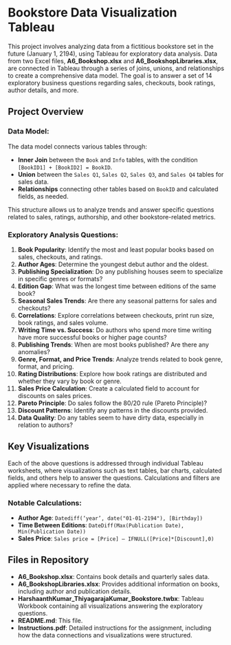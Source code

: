# Bookstore Data Visualization Tableau

This project involves analyzing data from a fictitious bookstore set in the future (January 1, 2194), using Tableau for exploratory data analysis. Data from two Excel files, **A6_Bookshop.xlsx** and **A6_BookshopLibraries.xlsx**, are connected in Tableau through a series of joins, unions, and relationships to create a comprehensive data model. The goal is to answer a set of 14 exploratory business questions regarding sales, checkouts, book ratings, author details, and more.

## Project Overview

### Data Model:
The data model connects various tables through:
- **Inner Join** between the `Book` and `Info` tables, with the condition `[BookID1] + [BookID2] = BookID`.
- **Union** between the `Sales Q1`, `Sales Q2`, `Sales Q3`, and `Sales Q4` tables for sales data.
- **Relationships** connecting other tables based on `BookID` and calculated fields, as needed.

This structure allows us to analyze trends and answer specific questions related to sales, ratings, authorship, and other bookstore-related metrics.

### Exploratory Analysis Questions:
1. **Book Popularity**: Identify the most and least popular books based on sales, checkouts, and ratings.
2. **Author Ages**: Determine the youngest debut author and the oldest.
3. **Publishing Specialization**: Do any publishing houses seem to specialize in specific genres or formats?
4. **Edition Gap**: What was the longest time between editions of the same book?
5. **Seasonal Sales Trends**: Are there any seasonal patterns for sales and checkouts?
6. **Correlations**: Explore correlations between checkouts, print run size, book ratings, and sales volume.
7. **Writing Time vs. Success**: Do authors who spend more time writing have more successful books or higher page counts?
8. **Publishing Trends**: When are most books published? Are there any anomalies?
9. **Genre, Format, and Price Trends**: Analyze trends related to book genre, format, and pricing.
10. **Rating Distributions**: Explore how book ratings are distributed and whether they vary by book or genre.
11. **Sales Price Calculation**: Create a calculated field to account for discounts on sales prices.
12. **Pareto Principle**: Do sales follow the 80/20 rule (Pareto Principle)?
13. **Discount Patterns**: Identify any patterns in the discounts provided.
14. **Data Quality**: Do any tables seem to have dirty data, especially in relation to authors?

## Key Visualizations
Each of the above questions is addressed through individual Tableau worksheets, where visualizations such as text tables, bar charts, calculated fields, and others help to answer the questions. Calculations and filters are applied where necessary to refine the data.

### Notable Calculations:
- **Author Age**: `Datediff(‘year’, date("01-01-2194"), [Birthday])`
- **Time Between Editions**: `DateDiff(Max(Publication Date), Min(Publication Date))`
- **Sales Price**: `Sales price = [Price] – IFNULL([Price]*[Discount],0)`

## Files in Repository
- **A6_Bookshop.xlsx**: Contains book details and quarterly sales data.
- **A6_BookshopLibraries.xlsx**: Provides additional information on books, including author and publication details.
- **HarshaanthKumar_ThiyagarajaKumar_Bookstore.twbx**: Tableau Workbook containing all visualizations answering the exploratory questions.
- **README.md**: This file.
- **Instructions.pdf**: Detailed instructions for the assignment, including how the data connections and visualizations were structured.

